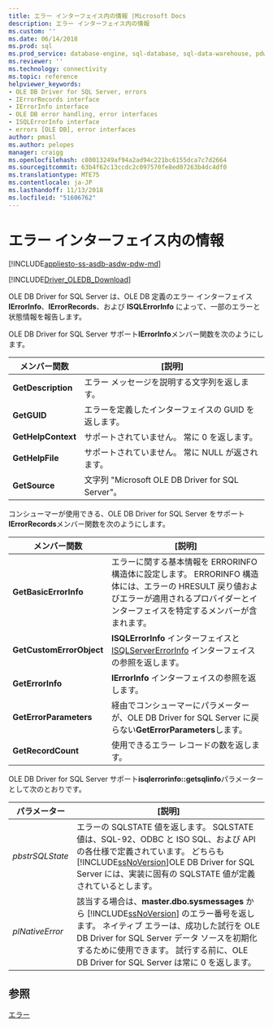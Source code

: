 ```yaml
---
title: エラー インターフェイス内の情報 |Microsoft Docs
description: エラー インターフェイス内の情報
ms.custom: ''
ms.date: 06/14/2018
ms.prod: sql
ms.prod_service: database-engine, sql-database, sql-data-warehouse, pdw
ms.reviewer: ''
ms.technology: connectivity
ms.topic: reference
helpviewer_keywords:
- OLE DB Driver for SQL Server, errors
- IErrorRecords interface
- IErrorInfo interface
- OLE DB error handling, error interfaces
- ISQLErrorInfo interface
- errors [OLE DB], error interfaces
author: pmasl
ms.author: pelopes
manager: craigg
ms.openlocfilehash: c80013249af94a2ad94c221bc6155dca7c7d2664
ms.sourcegitcommit: 63b4f62c13ccdc2c097570fe8ed07263b4dc4df0
ms.translationtype: MTE75
ms.contentlocale: ja-JP
ms.lasthandoff: 11/13/2018
ms.locfileid: "51606762"
---
```

# <a name="information-in-error-interfaces"></a>エラー インターフェイス内の情報
[!INCLUDE[appliesto-ss-asdb-asdw-pdw-md](../../../includes/appliesto-ss-asdb-asdw-pdw-md.md)]

[!INCLUDE[Driver_OLEDB_Download](../../../includes/driver_oledb_download.md)]

  OLE DB Driver for SQL Server は、OLE DB 定義のエラー インターフェイス **IErrorInfo**、**IErrorRecords**、および **ISQLErrorInfo** によって、一部のエラーと状態情報を報告します。  
  
 OLE DB Driver for SQL Server サポート**IErrorInfo**メンバー関数を次のようにします。  
  
|メンバー関数|[説明]|  
|---------------------|-----------------|  
|**GetDescription**|エラー メッセージを説明する文字列を返します。|  
|**GetGUID**|エラーを定義したインターフェイスの GUID を返します。|  
|**GetHelpContext**|サポートされていません。 常に 0 を返します。|  
|**GetHelpFile**|サポートされていません。 常に NULL が返されます。|  
|**GetSource**|文字列 "Microsoft OLE DB Driver for SQL Server"。|  
  
 コンシューマーが使用できる、OLE DB Driver for SQL Server をサポート**IErrorRecords**メンバー関数を次のようにします。  
  
|メンバー関数|[説明]|  
|---------------------|-----------------|  
|**GetBasicErrorInfo**|エラーに関する基本情報を ERRORINFO 構造体に設定します。 ERRORINFO 構造体には、エラーの HRESULT 戻り値およびエラーが適用されるプロバイダーとインターフェイスを特定するメンバーが含まれます。|  
|**GetCustomErrorObject**|**ISQLErrorInfo** インターフェイスと [ISQLServerErrorInfo](https://msdn.microsoft.com/library/a8323b5c-686a-4235-a8d2-bda43617b3a1) インターフェイスの参照を返します。|  
|**GetErrorInfo**|**IErrorInfo** インターフェイスの参照を返します。|  
|**GetErrorParameters**|経由でコンシューマーにパラメーターが、OLE DB Driver for SQL Server に戻らない**GetErrorParameters**します。|  
|**GetRecordCount**|使用できるエラー レコードの数を返します。|  
  
 OLE DB Driver for SQL Server サポート**isqlerrorinfo::getsqlinfo**パラメーターとして次のとおりです。  
  
|パラメーター|[説明]|  
|---------------|-----------------|  
|*pbstrSQLState*|エラーの SQLSTATE 値を返します。 SQLSTATE 値は、SQL-92、ODBC と ISO SQL、および API の各仕様で定義されています。 どちらも[!INCLUDE[ssNoVersion](../../../includes/ssnoversion-md.md)]OLE DB Driver for SQL Server には、実装に固有の SQLSTATE 値が定義されているとします。|  
|*plNativeError*|該当する場合は、**master.dbo.sysmessages** から [!INCLUDE[ssNoVersion](../../../includes/ssnoversion-md.md)] のエラー番号を返します。 ネイティブ エラーは、成功した試行を OLE DB Driver for SQL Server データ ソースを初期化するために使用できます。 試行する前に、OLE DB Driver for SQL Server は常に 0 を返します。|  
  
## <a name="see-also"></a>参照  
 [エラー](../../oledb/ole-db-errors/errors.md)  
  
  
